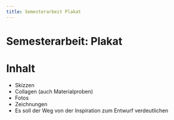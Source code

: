 ```yaml
---
title: Semesterarbeit Plakat
---
```

# Semesterarbeit: Plakat

# Inhalt

- Skizzen
- Collagen (auch Materialproben)
- Fotos
- Zeichnungen
- Es soll der Weg von der Inspiration zum Entwurf verdeutlichen